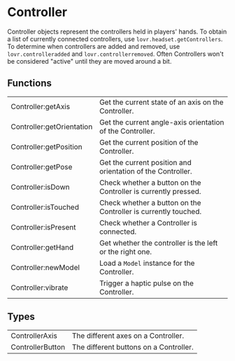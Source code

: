 <!--
category: reference
-->

Controller
===

Controller objects represent the controllers held in players' hands.  To obtain a list of currently
connected controllers, use `lovr.headset.getControllers`.  To determine when controllers are added
and removed, use `lovr.controlleradded` and `lovr.controllerremoved`.  Often Controllers won't
be considered "active" until they are moved around a bit.

Functions
---

<table>
<tr>
  <td class="pre">Controller:getAxis</td>
  <td>Get the current state of an axis on the Controller.</td>
</tr>

<tr>
  <td class="pre">Controller:getOrientation</td>
  <td>Get the current angle-axis orientation of the Controller.</td>
</tr>

<tr>
  <td class="pre">Controller:getPosition</td>
  <td>Get the current position of the Controller.</td>
</tr>

<tr>
  <td class="pre">Controller:getPose</td>
  <td>Get the current position and orientation of the Controller.</td>
</tr>

<tr>
  <td class="pre">Controller:isDown</td>
  <td>Check whether a button on the Controller is currently pressed.</td>
</tr>

<tr>
  <td class="pre">Controller:isTouched</td>
  <td>Check whether a button on the Controller is currently touched.</td>
</tr>

<tr>
  <td class="pre">Controller:isPresent</td>
  <td>Check whether a Controller is connected.</td>
</tr>

<tr>
  <td class="pre">Controller:getHand</td>
  <td>Get whether the controller is the left or the right one.</td>
</tr>

<tr>
  <td class="pre">Controller:newModel</td>
  <td>Load a <code>Model</code> instance for the Controller.</td>
</tr>

<tr>
  <td class="pre">Controller:vibrate</td>
  <td>Trigger a haptic pulse on the Controller.</td>
</tr>
</table>

Types
---

<table>
<tr>
  <td class="pre">ControllerAxis</td>
  <td>The different axes on a Controller.</td>
</tr>

<tr>
  <td class="pre">ControllerButton</td>
  <td>The different buttons on a Controller.</td>
</tr>
</table>

